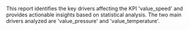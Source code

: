 This report identifies the key drivers affecting the KPI 'value_speed' and provides actionable insights based on statistical analysis. The two main drivers analyzed are 'value_pressure' and 'value_temperature'.